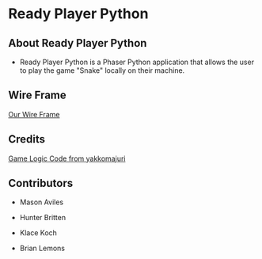 # Ready Player Python

## About Ready Player Python

- Ready Player Python is a Phaser Python application that allows the user to play the game "Snake" locally on their machine.


## Wire Frame

[Our Wire Frame](resources/midterm_wire.png)

## Credits

[Game Logic Code from yakkomajuri](https://github.com/yakkomajuri/brython-snake)

## Contributors

- Mason Aviles

- Hunter Britten

- Klace Koch

- Brian Lemons
